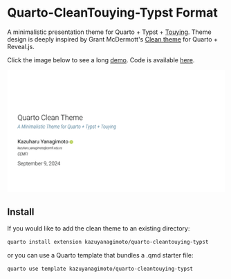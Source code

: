 # Quarto-CleanTouying-Typst Format

A minimalistic presentation theme for Quarto + Typst + [Touying](https://touying-typ.github.io).
Theme design is deeply inspired by Grant McDermott's [Clean theme](https://github.com/grantmcdermott/quarto-revealjs-clean) for Quarto + Reveal.js.


Click the image below to see a long [demo](https://kazuyanagimoto.com/quarto-slides-typst/slides/cleantouying/cleantouying.pdf).
Code is available [here](https://github.com/kazuyanagimoto/quarto-slides-typst/blob/main/slides/cleantouying/cleantouying.qmd).

[![Demo](thumbnail.png)](https://kazuyanagimoto.com/quarto-slides-typst/slides/cleantouying/cleantouying.pdf)

## Install


If you would like to add the clean theme to an existing directory:

```bash
quarto install extension kazuyanagimoto/quarto-cleantouying-typst
```

or you can use a Quarto template that bundles a .qmd starter file:


```bash
quarto use template kazuyanagimoto/quarto-cleantouying-typst
```





